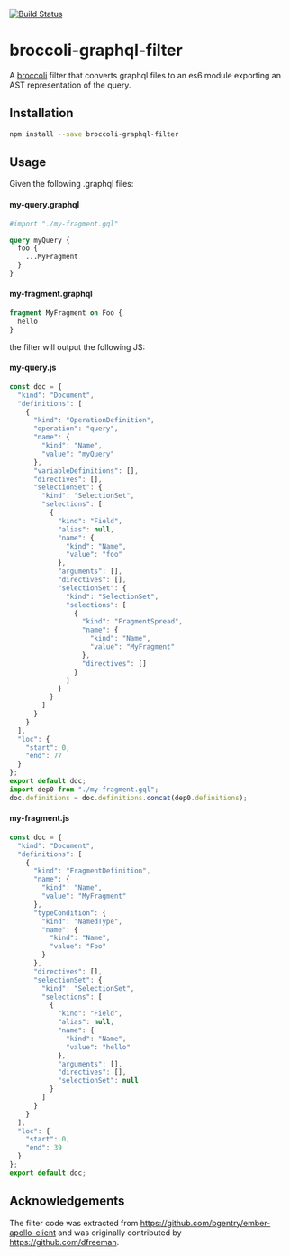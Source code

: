 [![Build Status](https://travis-ci.org/csantero/broccoli-graphql-filter.svg?branch=master)](https://travis-ci.org/csantero/broccoli-graphql-filter)

# broccoli-graphql-filter
A [broccoli](https://github.com/joliss/broccoli) filter that converts graphql files to an es6 module exporting an AST representation of the query.

## Installation

```bash
npm install --save broccoli-graphql-filter
```

## Usage

Given the following .graphql files:

#### my-query.graphql
```graphql
#import "./my-fragment.gql"

query myQuery {
  foo {
    ...MyFragment
  }
}
```

#### my-fragment.graphql
```graphql
fragment MyFragment on Foo {
  hello
}
```

the filter will output the following JS:

#### my-query.js
```js
const doc = {
  "kind": "Document",
  "definitions": [
    {
      "kind": "OperationDefinition",
      "operation": "query",
      "name": {
        "kind": "Name",
        "value": "myQuery"
      },
      "variableDefinitions": [],
      "directives": [],
      "selectionSet": {
        "kind": "SelectionSet",
        "selections": [
          {
            "kind": "Field",
            "alias": null,
            "name": {
              "kind": "Name",
              "value": "foo"
            },
            "arguments": [],
            "directives": [],
            "selectionSet": {
              "kind": "SelectionSet",
              "selections": [
                {
                  "kind": "FragmentSpread",
                  "name": {
                    "kind": "Name",
                    "value": "MyFragment"
                  },
                  "directives": []
                }
              ]
            }
          }
        ]
      }
    }
  ],
  "loc": {
    "start": 0,
    "end": 77
  }
};
export default doc;
import dep0 from "./my-fragment.gql";
doc.definitions = doc.definitions.concat(dep0.definitions);
```

#### my-fragment.js
```js
const doc = {
  "kind": "Document",
  "definitions": [
    {
      "kind": "FragmentDefinition",
      "name": {
        "kind": "Name",
        "value": "MyFragment"
      },
      "typeCondition": {
        "kind": "NamedType",
        "name": {
          "kind": "Name",
          "value": "Foo"
        }
      },
      "directives": [],
      "selectionSet": {
        "kind": "SelectionSet",
        "selections": [
          {
            "kind": "Field",
            "alias": null,
            "name": {
              "kind": "Name",
              "value": "hello"
            },
            "arguments": [],
            "directives": [],
            "selectionSet": null
          }
        ]
      }
    }
  ],
  "loc": {
    "start": 0,
    "end": 39
  }
};
export default doc;
```

## Acknowledgements
The filter code was extracted from https://github.com/bgentry/ember-apollo-client and was originally contributed by https://github.com/dfreeman.
